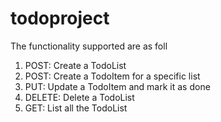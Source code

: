 # todoproject

The functionality supported are as foll
   1. POST: Create a TodoList
   2. POST: Create a TodoItem for a specific list
   3. PUT:    Update a TodoItem and mark it as done
   4. DELETE: Delete a TodoList
   5. GET: List all the TodoList
